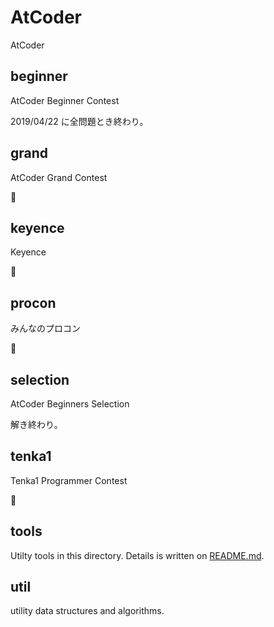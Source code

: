 # AtCoder

AtCoder

## beginner

AtCoder Beginner Contest

2019/04/22 に全問題とき終わり。

## grand

AtCoder Grand Contest

:construction:

## keyence

Keyence

:construction:

## procon

みんなのプロコン

:construction:

## selection

AtCoder Beginners Selection

解き終わり。

## tenka1

Tenka1 Programmer Contest

:construction:

## tools

Utilty tools in this directory. Details is written on [README.md](./tools/README.md).

## util

utility data structures and algorithms.
